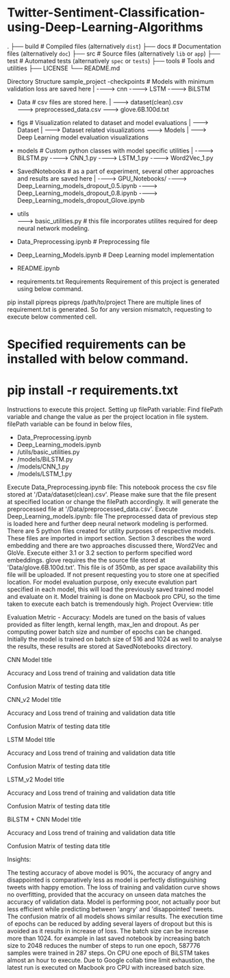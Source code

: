 # Twitter-Sentiment-Classification-using-Deep-Learning-Algorithms

.
├── build                   # Compiled files (alternatively `dist`)
├── docs                    # Documentation files (alternatively `doc`)
├── src                     # Source files (alternatively `lib` or `app`)
├── test                    # Automated tests (alternatively `spec` or `tests`)
├── tools                   # Tools and utilities
├── LICENSE
└── README.md

Directory Structure
sample_project
-checkpoints  # Models with minimum validation loss are saved here </b>
   |
    ----> cnn 
    ----> LSTM
    ----> BiLSTM

- Data        # csv files are stored here.
    |
     ---> dataset(clean).csv   
     ---> preprocessed_data.csv
     ---> glove.6B.100d.txt

- figs        # Visualization related to dataset and model evaluations
    |
     ---> Dataset
             |
              ---> Dataset related visualizations
     ---> Models
             |
              ---> Deep Learning model evaluation visualizations

- models     # Custom python classes with model specific utilities
    |
    ----> BiLSTM.py
    ----> CNN_1.py
    ----> LSTM_1.py
    ----> Word2Vec_1.py

- SavedNotebooks   # as a part of experiment, several other approaches and results are saved here
    |
    ----> GPU_Notebooks/
    ----> Deep_Learning_models_dropout_0.5.ipynb
    ----> Deep_Learning_models_dropout_0.8.ipynb
    ----> Deep_Learning_models_dropout_Glove.ipynb

- utils    
    ---> basic_utilities.py   # this file incorporates utilites required for deep neural network modeling.

- Data_Preprocessing.ipynb    # Preprocessing file 
- Deep_Learning_Models.ipynb  # Deep Learning model implementation
- README.ipynb
- requirements.txt
Requirements
Requirement of this project is generated using below command.

pip install pipreqs
pipreqs /path/to/project
There are multiple lines of requirement.txt is generated. So for any version mismatch, requesting to execute below commented cell.

# Specified requirements can be installed with below command.
# pip install -r requirements.txt
Instructions to execute this project.
Setting up filePath variable:
Find filePath variable and change the value as per the project location in file system. filePath variable can be found in below files,
- Data_Preprocessing.ipynb <br>
- Deep_Learning_models.ipynb<br>
- /utils/basic_utilities.py<br>
- /models/BiLSTM.py<br>
- /models/CNN_1.py<br>
- /models/LSTM_1.py<br>

Execute Data_Preprocessing.ipynb file:
This notebook process the csv file stored at '/Data/dataset(clean).csv'.
Please make sure that the file present at specified location or change the filePath accordingly.
It will generate the preprocessed file at '/Data/preprocessed_data.csv'.
Execute Deep_Learning_models.ipynb: file
The preprocessed data of previous step is loaded here and further deep neural network modeling is performed.
There are 5 python files created for utility purposes of respective models. These files are imported in import section.
Section 3 describes the word embedding and there are two approaches discussed there, Word2Vec and GloVe.
Execute either 3.1 or 3.2 section to perform specified word embeddings.
glove requires the the source file stored at 'Data/glove.6B.100d.txt'. This file is of 350mb, as per space availability this file will be uploaded. If not present requesting you to store one at specified location.
For model evaluation purpose, only execute evalution part specified in each model, this will load the previously saved trained model and evaluate on it.
Model training is done on Macbook pro CPU, so the time taken to execute each batch is tremendously high.
Project Overview:
title

Evaluation Metric - Accuracy:
Models are tuned on the basis of values provided as filter length, kernal length, max_len and dropout. As per computing power batch size and number of epochs can be changed. Initially the model is trained on batch size of 516 and 1024 as well to analyse the results, these results are stored at SavedNotebooks directory.

CNN Model
title

Accuracy and Loss trend of training and validation data
title

Confusion Matrix of testing data
title

CNN_v2 Model
title

Accuracy and Loss trend of training and validation data
title

Confusion Matrix of testing data
title

LSTM Model
title

Accuracy and Loss trend of training and validation data
title

Confusion Matrix of testing data
title

LSTM_v2 Model
title

Accuracy and Loss trend of training and validation data
title

Confusion Matrix of testing data
title

BiLSTM + CNN Model
title

Accuracy and Loss trend of training and validation data
title

Confusion Matrix of testing data
title

Insights:

The testing accuracy of above model is 90%, the accuracy of angry and disappointed is comparatively less as model is perfectly distinguishing tweets with happy emotion.
The loss of training and validation curve shows no overfitting, provided that the accuracy on unseen data matches the accuracy of validation data.
Model is performing poor, not actually poor but less efficient while predicting between 'angry' and 'disappointed' tweets. The confusion matrix of all models shows similar results.
The execution time of epochs can be reduced by adding several layers of dropout but this is avoided as it results in increase of loss.
The batch size can be increase more than 1024. for example in last saved notebook by increasing batch size to 2048 reduces the number of steps to run one epoch, 587776 samples were trained in 287 steps. On CPU one epoch of BiLSTM takes almost an hour to execute.
Due to Google collab time limit exhaustion, the latest run is executed on Macbook pro CPU with increased batch size.

